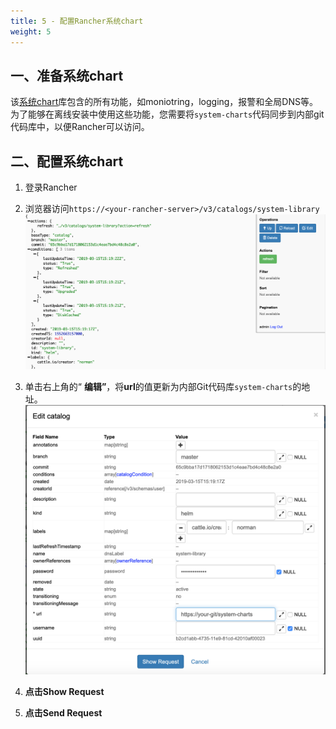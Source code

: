 ```yaml
---
title: 5 - 配置Rancher系统chart
weight: 5
---
```


## 一、准备系统chart

该[系统chart](https://github.com/rancher/system-charts)库包含的所有功能，如moniotring，logging，报警和全局DNS等。为了能够在离线安装中使用这些功能，您需要将`system-charts`代码同步到内部git代码库中，以便Rancher可以访问。

## 二、配置系统chart

1. 登录Rancher
2. 浏览器访问`https://<your-rancher-server>/v3/catalogs/system-library`![æå¼](assets/system-charts-setting.png)

3. 单击右上角的“ **编辑”**，将**url**的值更新为内部Git代码库`system-charts`的地址。![æ´æ°](assets/system-charts-update.png)

4. **点击Show Request**
5. **点击Send Request**